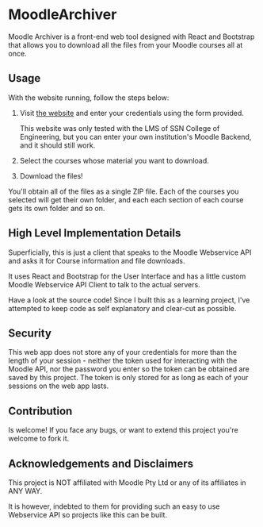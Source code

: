 # MoodleArchiver

Moodle Archiver is a front-end web tool designed with React and Bootstrap that allows you to download all the files from your Moodle courses all at once.

## Usage

With the website running, follow the steps below:

1. Visit [the website](https://aathish04.github.io/moodlearchiver) and enter your credentials using the form provided.

    This website was only tested with the LMS of SSN College of Engineering, but you can enter your own institution's Moodle Backend, and it should still work.

2. Select the courses whose material you want to download.

3. Download the files!

You'll obtain all of the files as a single ZIP file. Each of the courses you selected will get their own folder, and each each section of each course gets its own folder and so on.

## High Level Implementation Details
Superficially, this is just a client that speaks to the Moodle Webservice API and asks it for Course information and file downloads.

It uses React and Bootstrap for the User Interface and has a little custom Moodle Webservice API Client to talk to the actual servers.

Have a look at the source code! Since I built this as a learning project, I've attempted to keep code as self explanatory and clear-cut as possible.

## Security

This web app does not store any of your credentials for more than the length of your session - neither the token used for interacting with the Moodle API, nor the password you enter so the token can be obtained are saved by this project. The token is only stored for as long as each of your sessions on the web app lasts.

## Contribution
Is welcome! If you face any bugs, or want to extend this project you're welcome to fork it.

## Acknowledgements and Disclaimers

This project is NOT affiliated with Moodle Pty Ltd or any of its affiliates in ANY WAY.

It is however, indebted to them for providing such an easy to use Webservice API so projects like this can be built.
